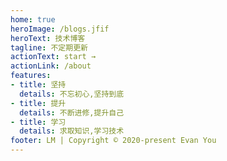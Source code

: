 ```yaml
---
home: true
heroImage: /blogs.jfif
heroText: 技术博客
tagline: 不定期更新
actionText: start →
actionLink: /about
features:
- title: 坚持
  details: 不忘初心,坚持到底
- title: 提升
  details: 不断进修,提升自己
- title: 学习
  details: 求取知识,学习技术
footer: LM | Copyright © 2020-present Evan You
---
```


<!-- # Hello VuePress -->